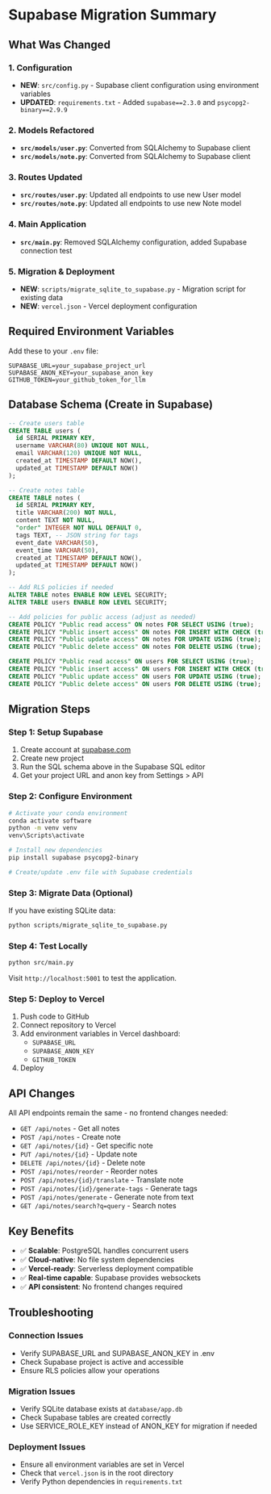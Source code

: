 # Supabase Migration Summary

## What Was Changed

### 1. Configuration
- **NEW**: `src/config.py` - Supabase client configuration using environment variables
- **UPDATED**: `requirements.txt` - Added `supabase==2.3.0` and `psycopg2-binary==2.9.9`

### 2. Models Refactored
- **`src/models/user.py`**: Converted from SQLAlchemy to Supabase client
- **`src/models/note.py`**: Converted from SQLAlchemy to Supabase client

### 3. Routes Updated
- **`src/routes/user.py`**: Updated all endpoints to use new User model
- **`src/routes/note.py`**: Updated all endpoints to use new Note model

### 4. Main Application
- **`src/main.py`**: Removed SQLAlchemy configuration, added Supabase connection test

### 5. Migration & Deployment
- **NEW**: `scripts/migrate_sqlite_to_supabase.py` - Migration script for existing data
- **NEW**: `vercel.json` - Vercel deployment configuration

## Required Environment Variables

Add these to your `.env` file:

```env
SUPABASE_URL=your_supabase_project_url
SUPABASE_ANON_KEY=your_supabase_anon_key
GITHUB_TOKEN=your_github_token_for_llm
```

## Database Schema (Create in Supabase)

```sql
-- Create users table
CREATE TABLE users (
  id SERIAL PRIMARY KEY,
  username VARCHAR(80) UNIQUE NOT NULL,
  email VARCHAR(120) UNIQUE NOT NULL,
  created_at TIMESTAMP DEFAULT NOW(),
  updated_at TIMESTAMP DEFAULT NOW()
);

-- Create notes table
CREATE TABLE notes (
  id SERIAL PRIMARY KEY,
  title VARCHAR(200) NOT NULL,
  content TEXT NOT NULL,
  "order" INTEGER NOT NULL DEFAULT 0,
  tags TEXT, -- JSON string for tags
  event_date VARCHAR(50),
  event_time VARCHAR(50),
  created_at TIMESTAMP DEFAULT NOW(),
  updated_at TIMESTAMP DEFAULT NOW()
);

-- Add RLS policies if needed
ALTER TABLE notes ENABLE ROW LEVEL SECURITY;
ALTER TABLE users ENABLE ROW LEVEL SECURITY;

-- Add policies for public access (adjust as needed)
CREATE POLICY "Public read access" ON notes FOR SELECT USING (true);
CREATE POLICY "Public insert access" ON notes FOR INSERT WITH CHECK (true);
CREATE POLICY "Public update access" ON notes FOR UPDATE USING (true);
CREATE POLICY "Public delete access" ON notes FOR DELETE USING (true);

CREATE POLICY "Public read access" ON users FOR SELECT USING (true);
CREATE POLICY "Public insert access" ON users FOR INSERT WITH CHECK (true);
CREATE POLICY "Public update access" ON users FOR UPDATE USING (true);
CREATE POLICY "Public delete access" ON users FOR DELETE USING (true);
```

## Migration Steps

### Step 1: Setup Supabase
1. Create account at [supabase.com](https://supabase.com)
2. Create new project
3. Run the SQL schema above in the Supabase SQL editor
4. Get your project URL and anon key from Settings > API

### Step 2: Configure Environment
```bash
# Activate your conda environment
conda activate software
python -m venv venv
venv\Scripts\activate

# Install new dependencies
pip install supabase psycopg2-binary

# Create/update .env file with Supabase credentials
```

### Step 3: Migrate Data (Optional)
If you have existing SQLite data:
```bash
python scripts/migrate_sqlite_to_supabase.py
```

### Step 4: Test Locally
```bash
python src/main.py
```

Visit `http://localhost:5001` to test the application.

### Step 5: Deploy to Vercel
1. Push code to GitHub
2. Connect repository to Vercel
3. Add environment variables in Vercel dashboard:
   - `SUPABASE_URL`
   - `SUPABASE_ANON_KEY`
   - `GITHUB_TOKEN`
4. Deploy

## API Changes

All API endpoints remain the same - no frontend changes needed:

- `GET /api/notes` - Get all notes
- `POST /api/notes` - Create note
- `GET /api/notes/{id}` - Get specific note
- `PUT /api/notes/{id}` - Update note
- `DELETE /api/notes/{id}` - Delete note
- `POST /api/notes/reorder` - Reorder notes
- `POST /api/notes/{id}/translate` - Translate note
- `POST /api/notes/{id}/generate-tags` - Generate tags
- `POST /api/notes/generate` - Generate note from text
- `GET /api/notes/search?q=query` - Search notes

## Key Benefits

- ✅ **Scalable**: PostgreSQL handles concurrent users
- ✅ **Cloud-native**: No file system dependencies
- ✅ **Vercel-ready**: Serverless deployment compatible
- ✅ **Real-time capable**: Supabase provides websockets
- ✅ **API consistent**: No frontend changes required

## Troubleshooting

### Connection Issues
- Verify SUPABASE_URL and SUPABASE_ANON_KEY in .env
- Check Supabase project is active and accessible
- Ensure RLS policies allow your operations

### Migration Issues
- Verify SQLite database exists at `database/app.db`
- Check Supabase tables are created correctly
- Use SERVICE_ROLE_KEY instead of ANON_KEY for migration if needed

### Deployment Issues
- Ensure all environment variables are set in Vercel
- Check that `vercel.json` is in the root directory
- Verify Python dependencies in `requirements.txt`